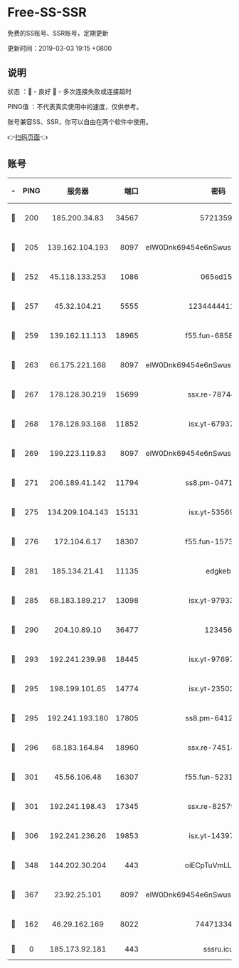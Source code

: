 # Free-SS-SSR

免费的SS账号、SSR账号，定期更新

更新时间：2019-03-03 19:15 +0800

## 说明

状态     ：🙂 - 良好 🙁 - 多次连接失败或连接超时

PING值   ：不代表真实使用中的速度，仅供参考。

账号兼容SS、SSR，你可以自由在两个软件中使用。

👉[扫码页面](https://liesauer.github.io/free-ss-ssr.github.io/)👈

## 账号

|-|PING|服务器|端口|密码|加密方式|区域|
|:----:|:----:|:-----:|-----:|:----:|:----:|:----:|
|🙂|200|185.200.34.83|34567|57213592|aes-256-cfb|US|
|🙂|205|139.162.104.193|8097|eIW0Dnk69454e6nSwuspv9DmS201tQ0D|aes-256-cfb|JP|
|🙂|252|45.118.133.253|1086|065ed15a|aes-256-cfb|SG|
|🙂|257|45.32.104.21|5555|1234444411111|aes-256-cfb|SG|
|🙂|259|139.162.11.113|18965|f55.fun-68582887|aes-256-cfb|SG|
|🙂|263|66.175.221.168|8097|eIW0Dnk69454e6nSwuspv9DmS201tQ0D|aes-256-cfb|US|
|🙂|267|178.128.30.219|15699|ssx.re-78744964|aes-256-cfb|SG|
|🙂|268|178.128.93.168|11852|isx.yt-67937550|aes-256-cfb|SG|
|🙂|269|199.223.119.83|8097|eIW0Dnk69454e6nSwuspv9DmS201tQ0D|aes-256-cfb|US|
|🙂|271|206.189.41.142|11794|ss8.pm-04714048|aes-256-cfb|SG|
|🙂|275|134.209.104.143|15131|isx.yt-53569932|aes-256-cfb|SG|
|🙂|276|172.104.6.17|18307|f55.fun-15739301|aes-256-cfb|US|
|🙂|281|185.134.21.41|11135|edgkeb|aes-256-cfb|GB|
|🙂|285|68.183.189.217|13098|isx.yt-97933263|aes-256-cfb|SG|
|🙂|290|204.10.89.10|36477|123456|aes-256-cfb|US|
|🙂|293|192.241.239.98|18445|isx.yt-97697625|aes-256-cfb|US|
|🙂|295|198.199.101.65|14774|isx.yt-23502068|aes-256-cfb|US|
|🙂|295|192.241.193.180|17805|ss8.pm-64125416|aes-256-cfb|US|
|🙂|296|68.183.164.84|18960|ssx.re-74518385|aes-256-cfb|US|
|🙂|301|45.56.106.48|16307|f55.fun-52314047|aes-256-cfb|US|
|🙂|301|192.241.198.43|17345|ssx.re-82579728|aes-256-cfb|US|
|🙂|306|192.241.236.26|19853|isx.yt-14397155|aes-256-cfb|US|
|🙂|348|144.202.30.204|443|oiECpTuVmLLxk4Ts|aes-256-cfb|US|
|🙂|367|23.92.25.101|8097|eIW0Dnk69454e6nSwuspv9DmS201tQ0D|aes-256-cfb|US|
|🙂|162|46.29.162.169|8022|7447133485|aes-256-cfb|RU|
|🙁|0|185.173.92.181|443|sssru.icu|rc4-md5|RU|
